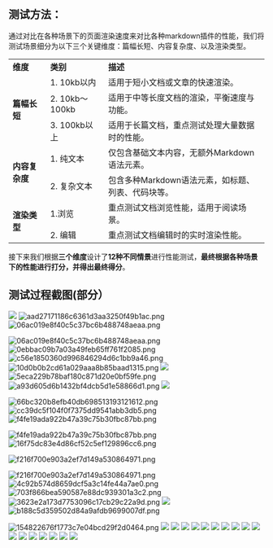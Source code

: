 ## 测试方法：

通过对比在各种场景下的页面渲染速度来对比各种markdown插件的性能，我们将测试场景细分为以下三个关键维度：篇幅长短、内容复杂度、以及渲染类型。

<table>
    <tr>
        <td ><strong>维度</td>
        <td><strong>类别</td>
        <td><strong>描述</td>
    </tr>
    <tr>
        <td rowspan="3"><strong>篇幅长短</strong></td>
        <td>1. 10kb以内</td>
        <td>适用于短小文档或文章的快速渲染。</td>
    </tr>
    <tr>
        <td>2. 10kb～100kb</td>
        <td>适用于中等长度文档的渲染，平衡速度与功能。</td>
    </tr>
    <tr>
        <td>3. 100kb以上</td>
        <td>适用于长篇文档，重点测试处理大量数据时的性能。</td>
    </tr>
    <tr>
        <td rowspan="2"><strong>内容复杂度</strong></td>
        <td>1. 纯文本</td>
        <td>仅包含基础文本内容，无额外Markdown语法元素。</td>
    </tr>
    <tr>
        <td>2. 复杂文本</td>
        <td>包含多种Markdown语法元素，如标题、列表、代码块等。</td>
    </tr>
    <tr>
        <td rowspan="2"><strong>渲染类型</strong></td>
        <td>1.浏览</td>
        <td>重点测试文档浏览性能，适用于阅读场景。</td>
    </tr>
	<tr>
	    <td>2. 编辑</td>
	    <td>重点测试文档编辑时的实时渲染性能。</td>
	</tr>
</table>

接下来我们根据**三个维度**设计了**12种不同情景**进行性能测试，**最终根据各种场景下的性能进行打分，并得出最终得分**。

## 测试过程截图(部分）

![](https://s2.loli.net/2024/10/11/dGsEy4l9ZpoFAfh.png)
![aad27171186c6361d3aa3250f49b1ac.png](https://s2.loli.net/2024/10/11/KQEPkcpsgCji9DO.png)
![06ac019e8f40c5c37bc6b488748aeaa.png](https://s2.loli.net/2024/10/11/N6o3QFjpveswXfB.png)

![06ac019e8f40c5c37bc6b488748aeaa.png](https://s2.loli.net/2024/10/11/qzlhIn9xUr5TRG1.png)
![0ebbac09b7a03a49feb65ff761f2085.png](https://s2.loli.net/2024/10/11/5OcRHW9AdLI1EiJ.png)
![c56e1850360d996846294d6c1bb9a46.png](https://s2.loli.net/2024/10/11/G5pdYxrQbfTlPDB.png)
![10d0b0b2cd61a029aaa8b85baad1315.png](https://s2.loli.net/2024/10/11/Z8Fg4rO7Pi6f5xv.png)
![](https://s2.loli.net/2024/10/11/Z8Fg4rO7Pi6f5xv.png)
![5eca229b78baf180c871d20e0bf59fe.png](https://s2.loli.net/2024/10/11/nRiN7ckELDsU8Pl.png)
![a93d605d6b1432bf4dcb5d1e58866d1.png](https://s2.loli.net/2024/10/11/F1kZH3Uzrd7gxfI.png)
![](https://s2.loli.net/2024/10/11/F1kZH3Uzrd7gxfI.png)

![66bc320b8efb40db698513193121612.png](https://s2.loli.net/2024/10/11/mgOVHFt9AKlT3Ms.png)
![cc39dc5f104f0f7375dd9541abb3db5.png](https://s2.loli.net/2024/10/11/phOVUM8xy4PA7Xm.png)
![f4fe19ada922b47a39c75b30fbc87bb.png](https://s2.loli.net/2024/10/11/c2ld4aTgwpmztuI.png)

![f4fe19ada922b47a39c75b30fbc87bb.png](https://s2.loli.net/2024/10/11/M34FQLiTbfa8rgq.png)
![16f75dc83e4d86cf52c5ef129896cc6.png](https://s2.loli.net/2024/10/11/DIfQwKTCd5uNUis.png)

![f216f700e903a2ef7d149a530864971.png](https://s2.loli.net/2024/10/11/7FR3DyXPqfVC4A9.png)

![f216f700e903a2ef7d149a530864971.png](https://s2.loli.net/2024/10/11/vyWXiKtE2hOQYNf.png)
![4c92b574d8659dcf5a3c14fe44a7ae0.png](https://s2.loli.net/2024/10/11/aC6c2NQAwkL95Il.png)
![703f866bea590587e88dc939301a3c2.png](https://s2.loli.net/2024/10/11/G2VIOxPZHtFqm69.png)
![3623e2a173d7753096c17cb29c22a9d.png](https://s2.loli.net/2024/10/11/bMR36FUksVtelgj.png)
![](https://s2.loli.net/2024/10/11/bMR36FUksVtelgj.png)![b188c5d359502d84a9afdb9699007df.png](https://s2.loli.net/2024/10/11/fsdgWaGhMYoFDCb.png)

![154822676f1773c7e04bcd29f2d0464.png](https://s2.loli.net/2024/10/11/rUOlC1ozKqNcIiS.png)
![](https://s2.loli.net/2024/10/13/WirCBVeLclpNJfx.png)
![](https://s2.loli.net/2024/10/13/aZ8ub1G4oeTBRlF.png)
![](https://s2.loli.net/2024/10/13/corXBp8bHEiTISG.png)
![](https://s2.loli.net/2024/10/13/Iiv9cy4qSlXrj8C.png)
![](https://s2.loli.net/2024/10/13/Ezlrp5TGXOVv9us.png)
![](https://s2.loli.net/2024/10/13/GhNjgAZ3WU1Y9Vk.png)
![](https://s2.loli.net/2024/10/13/gNABXs76eodpZVx.png)
![](https://s2.loli.net/2024/10/13/ZyTeJVjFHG8p2wt.png)
![](https://s2.loli.net/2024/10/13/HgEld9aoBtj8pbA.png)
![](https://s2.loli.net/2024/10/13/qyRA1DQaFmLeN4E.png)
![](https://s2.loli.net/2024/10/13/sCEOSw3Z4rMVPKk.png)
![](https://s2.loli.net/2024/10/13/P9cK4B2JQykCbTs.png)
![](https://s2.loli.net/2024/10/13/d7wEGR6itSNylru.png)
![](https://s2.loli.net/2024/10/13/Q7H9cxfCG3uwsEe.png)
![](https://s2.loli.net/2024/10/13/v2KmC5OnHQly67Z.png)
![](https://s2.loli.net/2024/10/13/qH9ELofd6XSnR73.png)
![](https://s2.loli.net/2024/10/13/SzZFt4UlBKcDqwO.png)
